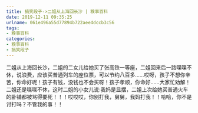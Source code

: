 ```yaml
---
title: 搞笑段子->二姐从上海回长沙 | 糗事百科
date: 2019-12-11 09:35:25
urlname: 061e496a55d77894b722aee4dccb3c56
tags: 
- 糗事百科
categories:
- 糗事百科
- 搞笑段子
---
```

二姐从上海回长沙，二姐的二女儿给她买了张高铁一等座，二姐回来后一路喋喋不休，说浪费，应该买普通列车的座位票，可以节约八百多……哎呀，孩子不想你辛苦，你命好呢！孩子有钱，没钱也不会买呀！孩子孝顺，你命好……大家忙劝解！二姐还是喋喋不休，这时二姐的小女儿说:我妈是显摆，二姐上次给她买普通火车的卧铺都被骂得要死！！！哎哎哎，你别打我，舅舅，我妈打我！！哈哈，你不是讨打吗？不管我的事！！



